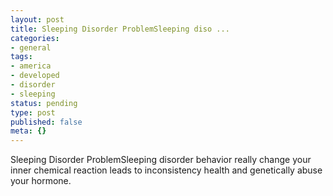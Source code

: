 ```yaml
---
layout: post
title: Sleeping Disorder ProblemSleeping diso ...
categories:
- general
tags:
- america
- developed
- disorder
- sleeping
status: pending
type: post
published: false
meta: {}
---
```

Sleeping Disorder ProblemSleeping disorder behavior really change your inner chemical reaction leads to inconsistency health and genetically abuse your hormone.

